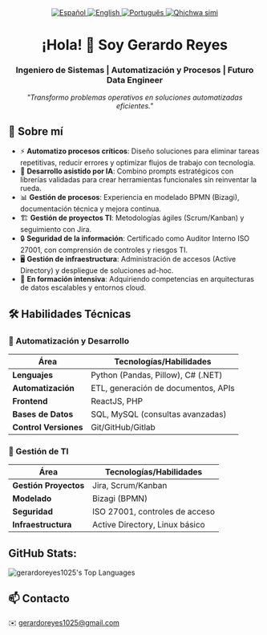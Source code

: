 <div align="center">
<!-- Selector de idioma -->
<a href="./README.md">
  <img src="https://img.shields.io/badge/🇪🇸 Español-FFFFFF?style=for-the-badge&logoColor=white&labelColor=101010" alt="Español">
</a>
<a href="./README_EN.md">
  <img src="https://img.shields.io/badge/🇬🇧 English-0077B5?style=for-the-badge&logoColor=white&labelColor=101010" alt="English">
</a>
<a href="./README_PT.md">
  <img src="https://img.shields.io/badge/🇵🇹 Português-2CA02C?style=for-the-badge&logoColor=white" alt="Português">
</a>
<a href="./README_QU.md">
  <img src="https://img.shields.io/badge/🏳️ Runasimi-FFD700?style=for-the-badge&logoColor=black" alt="Qhichwa simi">
</a>
</div>

<h1 align="center">¡Hola! 👋 Soy Gerardo Reyes</h1>

<h3 align="center">Ingeniero de Sistemas | Automatización y Procesos | Futuro Data Engineer</h3>

<p align="center">
  <i>"Transformo problemas operativos en soluciones automatizadas eficientes."</i>
</p>

## 🚀 Sobre mí  

- ⚡ **Automatizo procesos críticos**: Diseño soluciones para eliminar tareas repetitivas, reducir errores y optimizar flujos de trabajo con tecnología.  
- 🤖 **Desarrollo asistido por IA**: Combino prompts estratégicos con librerías validadas para crear herramientas funcionales sin reinventar la rueda.  
- 📊 **Gestión de procesos**: Experiencia en modelado BPMN (Bizagi), documentación técnica y mejora continua.  
- 🏗️ **Gestión de proyectos TI**: Metodologías ágiles (Scrum/Kanban) y seguimiento con Jira.  
- 🔒 **Seguridad de la información**: Certificado como Auditor Interno ISO 27001, con comprensión de controles y riesgos TI.  
- 🖥️ **Gestión de infraestructura**: Administración de accesos (Active Directory) y despliegue de soluciones ad-hoc.  
- 🌱 **En formación intensiva**: Adquiriendo competencias en arquitecturas de datos escalables y entornos cloud.  

## 🛠 Habilidades Técnicas  

### 🤖 Automatización y Desarrollo  
| Área               | Tecnologías/Habilidades                  |
|--------------------|------------------------------------------|
| **Lenguajes**      | Python (Pandas, Pillow), C# (.NET)       |
| **Automatización** | ETL, generación de documentos, APIs      |
| **Frontend**       | ReactJS, PHP                             |
| **Bases de Datos** | SQL, MySQL (consultas avanzadas)         |
| **Control Versiones** | Git/GitHub/Gitlab                     |

### 🏢 Gestión de TI  
| Área               | Tecnologías/Habilidades                  |
|--------------------|------------------------------------------|
| **Gestión Proyectos** | Jira, Scrum/Kanban                    |
| **Modelado**       | Bizagi (BPMN)                            |
| **Seguridad**      | ISO 27001, controles de acceso           |
| **Infraestructura**| Active Directory, Linux básico           |

## GitHub Stats:

![gerardoreyes1025's Top Languages](https://github-readme-stats.vercel.app/api/top-langs/?username=gerardoreyes1025&theme=vue-dark&show_icons=true&hide_border=true&layout=compact)

## 📫 Contacto  
✉️ gerardoreyes1025@gmail.com  
